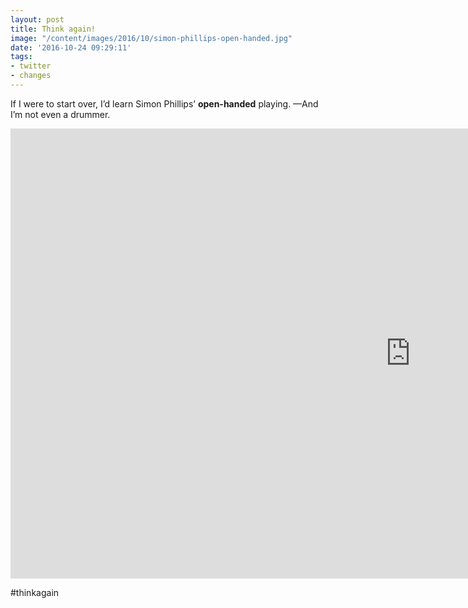 ```yaml
---
layout: post
title: Think again!
image: "/content/images/2016/10/simon-phillips-open-handed.jpg"
date: '2016-10-24 09:29:11'
tags:
- twitter
- changes
---
```


If I were to start over, I’d learn Simon Phillips’ __open-handed__ playing.
—And I’m not even a drummer.

<iframe width="1280" height="720" src="https://www.youtube-nocookie.com/embed/o1jPudE8eRE?rel=0&amp;showinfo=0" frameborder="0" allowfullscreen></iframe>

\#thinkagain